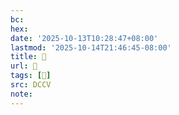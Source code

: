 ```yaml
---
bc:
hex:
date: '2025-10-13T10:28:47+08:00'
lastmod: '2025-10-14T21:46:45-08:00'
title: 􄕯
url: 􄕯
tags: [𣣸]
src: DCCV
note:
---
```


